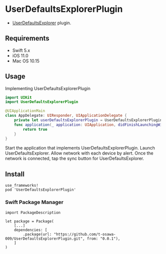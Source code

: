 # UserDefaultsExplorerPlugin
- [UserDefaultsExplorer](https://github.com/t-osawa-009/UserDefaultsExplorer) plugin.

## Requirements
- Swift 5.x
- iOS 11.0
- Mac OS 10.15

## Usage
Implementing UserDefaultsExplorerPlugin
```swift
import UIKit
import UserDefaultsExplorerPlugin

@UIApplicationMain
class AppDelegate: UIResponder, UIApplicationDelegate {
    private let userDefaultsExplorerPlugin = UserDefaultsExplorerPlugin(userDefaults: UserDefaults.standard)
    func application(_ application: UIApplication, didFinishLaunchingWithOptions launchOptions: [UIApplication.LaunchOptionsKey: Any]?) -> Bool {
        return true
    }
}
```
Start the application that implements UserDefaultsExplorerPlugin.
Launch UserDefaultsExplorer.
Allow network with each device by alert.
Once the network is connected, tap the sync button for UserDefaultsExplorer.

## Install
```
use_frameworks!
pod 'UserDefaultsExplorerPlugin'
```

### Swift Package Manager
```
import PackageDescription

let package = Package(
    [...]
    dependencies: [
        .package(url: "https://github.com/t-osawa-009/UserDefaultsExplorerPlugin.git", from: "0.0.1"),
    ]
)
```
